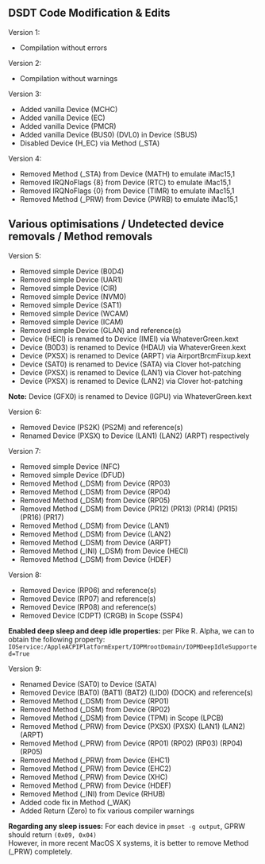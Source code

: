 ## DSDT Code Modification & Edits

Version 1:
* Compilation without errors

Version 2:
* Compilation without warnings

Version 3:
* Added vanilla Device (MCHC)
* Added vanilla Device (EC)
* Added vanilla Device (PMCR)
* Added vanilla Device (BUS0) (DVL0) in Device (SBUS)
* Disabled Device (H_EC) via Method (_STA)

Version 4:
* Removed Method (_STA) from Device (MATH) to emulate iMac15,1
* Removed IRQNoFlags {8} from Device (RTC) to emulate iMac15,1
* Removed IRQNoFlags {0} from Device (TIMR) to emulate iMac15,1
* Removed Method (_PRW) from Device (PWRB) to emulate iMac15,1

## Various optimisations / Undetected device removals / Method removals

Version 5:
* Removed simple Device (B0D4)
* Removed simple Device (UAR1)
* Removed simple Device (CIR)
* Removed simple Device (NVM0)
* Removed simple Device (SAT1)
* Removed simple Device (WCAM)
* Removed simple Device (ICAM)
* Removed simple Device (GLAN) and reference(s)
* Device (HECI) is renamed to Device (IMEI) via WhateverGreen.kext
* Device (B0D3) is renamed to Device (HDAU) via WhateverGreen.kext
* Device (PXSX) is renamed to Device (ARPT) via AirportBrcmFixup.kext
* Device (SAT0) is renamed to Device (SATA) via Clover hot-patching
* Device (PXSX) is renamed to Device (LAN1) via Clover hot-patching
* Device (PXSX) is renamed to Device (LAN2) via Clover hot-patching

**Note:** Device (GFX0) is renamed to Device (IGPU) via WhateverGreen.kext

Version 6:
* Removed Device (PS2K) (PS2M) and reference(s)
* Renamed Device (PXSX) to Device (LAN1) (LAN2) (ARPT) respectively

Version 7:
* Removed simple Device (NFC)
* Removed simple Device (DFUD)
* Removed Method (_DSM) from Device (RP03)
* Removed Method (_DSM) from Device (RP04)
* Removed Method (_DSM) from Device (RP05)
* Removed Method (_DSM) from Device (PR12) (PR13) (PR14) (PR15) (PR16) (PR17)
* Removed Method (_DSM) from Device (LAN1)
* Removed Method (_DSM) from Device (LAN2)
* Removed Method (_DSM) from Device (ARPT)
* Removed Method (_INI) (_DSM) from Device (HECI)
* Removed Method (_DSM) from Device (HDEF)

Version 8:
* Removed Device (RP06) and reference(s)
* Removed Device (RP07) and reference(s)
* Removed Device (RP08) and reference(s)
* Removed Device (CDPT) (CRGB) in Scope (SSP4)

**Enabled deep sleep and deep idle properties:** per Pike R. Alpha, we can to obtain the following property:<br/>
`IOService:/AppleACPIPlatformExpert/IOPMrootDomain/IOPMDeepIdleSupported=True`

Version 9:
* Renamed Device (SAT0) to Device (SATA)
* Removed Device (BAT0) (BAT1) (BAT2) (LID0) (DOCK) and reference(s)
* Removed Method (_DSM) from Device (RP01)
* Removed Method (_DSM) from Device (RP02)
* Removed Method (_DSM) from Device (TPM) in Scope (LPCB)
* Removed Method (_PRW) from Device (PXSX) (PXSX) (LAN1) (LAN2) (ARPT)
* Removed Method (_PRW) from Device (RP01) (RP02) (RP03) (RP04) (RP05)
* Removed Method (_PRW) from Device (EHC1)
* Removed Method (_PRW) from Device (EHC2)
* Removed Method (_PRW) from Device (XHC)
* Removed Method (_PRW) from Device (HDEF)
* Removed Method (_INI) from Device (RHUB)
* Added code fix in Method (_WAK)
* Added Return (Zero) to fix various compiler warnings

**Regarding any sleep issues:** For each device in `pmset -g output`, GPRW should return `(0x09, 0x04)`<br/>
However, in more recent MacOS X systems, it is better to remove Method (_PRW) completely.
